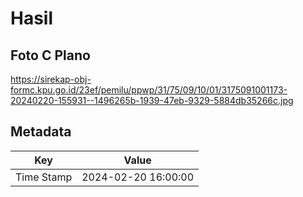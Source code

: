 # Hasil

## Foto C Plano

https://sirekap-obj-formc.kpu.go.id/23ef/pemilu/ppwp/31/75/09/10/01/3175091001173-20240220-155931--1496265b-1939-47eb-9329-5884db35266c.jpg


## Metadata

| Key        | Value               |
| ---------- | ------------------- |
| Time Stamp | 2024-02-20 16:00:00 |




